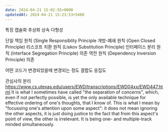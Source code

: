 ```yaml
---
date: 2024-04-21 15:02:55+0000
updatedAt: 2024-04-21 15:23:53+5480
---
```

특징
캡슐화
추상화
상속
다형성

단일 책임 원칙 (Single Responsiblity Principle
개방-폐쇄 원칙 (Open Closed Principle)
리스코프 치환 원칙 (Liskov Substitution Principle)
인터페이스 분리 원칙 (Interface Segregation Principle)
의존 역전 원칙 (Dependency Inversion Principle)
의존

어떤 코드가 변경되었을때 변경되는 정도
결합도
응집도

관심사의 분리
https://www.cs.utexas.edu/users/EWD/transcriptions/EWD04xx/EWD447.html
It is what I sometimes have called "the separation of concerns", which, even if not perfectly possible, is yet the only available technique for effective ordering of one's thoughts, that I know of. This is what I mean by "focussing one's attention upon some aspect": it does not mean ignoring the other aspects, it is just doing justice to the fact that from this aspect's point of view, the other is irrelevant. It is being one- and multiple-track minded simultaneously.